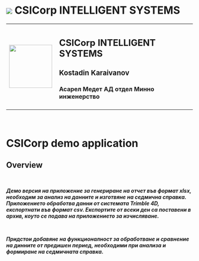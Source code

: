 # <img src="https://img.shields.io/badge/c%23%20-%23239120.svg?&style=for-the-badge&logo=c-sharp&logoColor=white"/> **CSICorp INTELLIGENT SYSTEMS**

<table  border = '0'>
  <tr>
    <td>
        <img align="left" width="116" height="116" src="./favicon.ico" >
    </td>
    <td> 

## CSICorp INTELLIGENT SYSTEMS
### Kostadin Karaivanov
#### Асарел Медет АД отдел Минно инженерство

</tr>
</table>
</br>

# CSICorp demo application

## **Overview**
</br>

***Демо версия на приложение за генериране на отчет във формат xlsx, необходим за анализ на данните и изготвяне на седмична справка. Приложението обработва данни от системата Trimble 4D, експортнати във формат csv. Експортите от всеки ден са поставени в архив, коуто се подава на приложението за изчисляване.***

</br>

***Придстои добавяне на функционалност за обработване и сравнение на динните от предишен периед, необходими при анализа и формиране на седмичната справка.***

